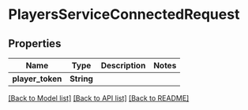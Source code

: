 # PlayersServiceConnectedRequest

## Properties

Name | Type | Description | Notes
------------ | ------------- | ------------- | -------------
**player_token** | **String** |  | 

[[Back to Model list]](../README.md#documentation-for-models) [[Back to API list]](../README.md#documentation-for-api-endpoints) [[Back to README]](../README.md)


